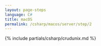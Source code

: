 ```yaml
---
layout: page-steps
language: C#
title: macOS
permalink: /csharp/macos/server/step/2
---
```


{% include partials/csharp/crudunix.md %}
